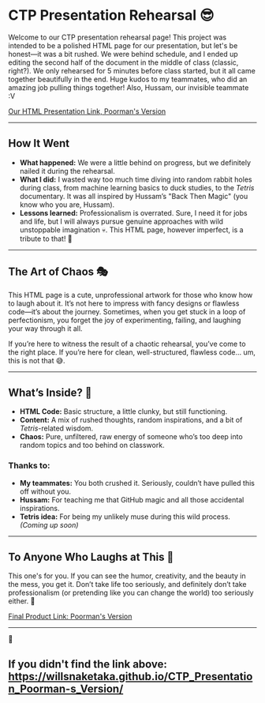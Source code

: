 # **CTP Presentation Rehearsal 😎**

Welcome to our CTP presentation rehearsal page! This project was intended to be a polished HTML page for our presentation, but let's be honest—it was a bit rushed. We were behind schedule, and I ended up editing the second half of the document in the middle of class (classic, right?). We only rehearsed for 5 minutes before class started, but it all came together beautifully in the end. Huge kudos to my teammates, who did an amazing job pulling things together! Also, Hussam, our invisible teammate :V

[Our HTML Presentation Link, Poorman's Version](https://willsnaketaka.github.io/CTP_Presentation_Poorman-s_Version/)

---

## **How It Went**

- **What happened:** We were a little behind on progress, but we definitely nailed it during the rehearsal.  
- **What I did:** I wasted way too much time diving into random rabbit holes during class, from machine learning basics to duck studies, to the *Tetris* documentary. It was all inspired by Hussam’s "Back Then Magic" (you know who you are, Hussam).  
- **Lessons learned:** Professionalism is overrated. Sure, I need it for jobs and life, but I will always pursue genuine approaches with wild unstoppable imagination 💀. This HTML page, however imperfect, is a tribute to that! 🎨

---

## **The Art of Chaos** 🎭

This HTML page is a cute, unprofessional artwork for those who know how to laugh about it. It’s not here to impress with fancy designs or flawless code—it’s about the journey. Sometimes, when you get stuck in a loop of perfectionism, you forget the joy of experimenting, failing, and laughing your way through it all.

If you’re here to witness the result of a chaotic rehearsal, you’ve come to the right place. If you’re here for clean, well-structured, flawless code… um, this is not that 😅.

---

## **What’s Inside?** 🧐

- **HTML Code:** Basic structure, a little clunky, but still functioning.  
- **Content:** A mix of rushed thoughts, random inspirations, and a bit of *Tetris*-related wisdom.  
- **Chaos:** Pure, unfiltered, raw energy of someone who’s too deep into random topics and too behind on classwork.  

### **Thanks to:**

- **My teammates:** You both crushed it. Seriously, couldn’t have pulled this off without you.  
- **Hussam:** For teaching me that GitHub magic and all those accidental inspirations.  
- **Tetris idea:** For being my unlikely muse during this wild process. *(Coming up soon)*

---

## **To Anyone Who Laughs at This** 🖤

This one's for you. If you can see the humor, creativity, and the beauty in the mess, you get it. Don’t take life too seriously, and definitely don’t take professionalism (or pretending like you can change the world) too seriously either. 🤡

[Final Product Link: Poorman's Version](https://willsnaketaka.github.io/CTP_Presentation_Poorman-s_Version/)

---

🤡

If you didn't find the link above: https://willsnaketaka.github.io/CTP_Presentation_Poorman-s_Version/
---
